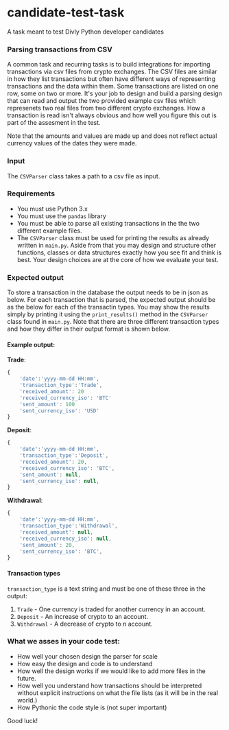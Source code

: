 
# candidate-test-task
 A task meant to test Divly Python developer candidates


### Parsing transactions from CSV
A common task and recurring tasks is to build integrations for importing transactions via csv files from crypto exchanges.
The CSV files are similar in how they list transactions but often have different ways of representing transactions and the data within them.
Some transactions are listed on one row, some on two or more. It's your job to design and build a parsing design that can read and output
the two provided example csv files which represenets two real files from two different crypto exchanges. How a transaction is read
isn't always obvious and how well you figure this out is part of the assesment in the test.

Note that the amounts and values are made up and does not reflect actual currency values of the dates they were made.


### Input
The `CSVParser` class takes a path to a csv file as input.

### Requirements
- You must use Python 3.x
- You must use the `pandas` library
- You must be able to parse all existing transactions in the the two different example files.
- The `CSVParser` class must be used for printing the results as already written in `main.py`. Aside from that you may design and structure other functions, classes or data structures exactly how you see fit and think is best. Your design choices are at the core of how we evaluate your test.

### Expected output
To store a transaction in the database the output needs to be in json as below. For each transaction 
that is parsed, the expected output should be as the below for each of the transactin types. You may show the results simply by printing it
using the `print_results()` method in the `CSVParser` class found in `main.py`. Note that there are three different transaction types and how they differ in their output format is shown below.


#### Example output:

**Trade**:

 ```javascript
 {
     'date':'yyyy-mm-dd HH:mm',
     'transaction_type':'Trade',
     'received_amount': 20
     'received_currency_iso': 'BTC'
     'sent_amount': 100
     'sent_currency_iso': 'USD'
 }

```

**Deposit**:

 ```javascript
 {
     'date':'yyyy-mm-dd HH:mm',
     'transaction_type':'Deposit',
     'received_amount': 20,
     'received_currency_iso': 'BTC',
     'sent_amount': null,
     'sent_currency_iso': null,
 }

```

**Withdrawal**:

 ```javascript
 {
     'date':'yyyy-mm-dd HH:mm',
     'transaction_type':'Withdrawal',
     'received_amount': null,
     'received_currency_iso': null,
     'sent_amount': 20,
     'sent_currency_iso': 'BTC',
 }

```

#### Transaction types

`transaction_type` is a text string and must be one of these three in the output:

1. `Trade` - One currency is traded for another currency in an account.
2. `Deposit` - An increase of crypto to an account.
3. `Withdrawal` - A decrease of crypto to n account.


### What we asses in your code test:
 - How well your chosen design the parser for scale
 - How easy the design and code is to understand
 - How well the design works if we would like to add more files in the future.
 - How well you understand how transactions should be interpreted without explicit instructions on what the file lists (as it will be in the real world.)
 - How Pythonic the code style is (not super important)

 Good luck!
 
 



